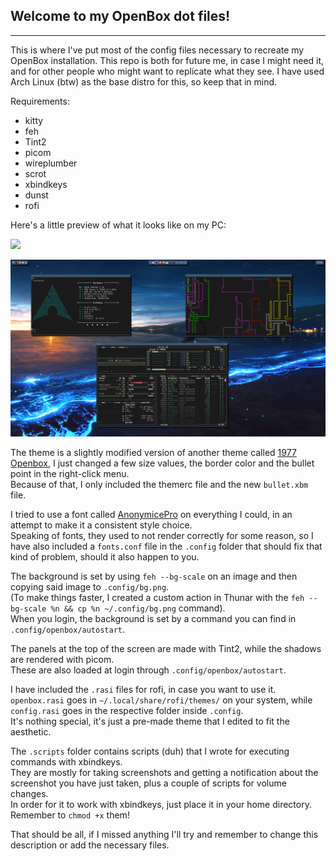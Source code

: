 ## Welcome to my OpenBox dot files!

------------

This is where I've put most of the config files necessary to recreate my OpenBox installation.
This repo is both for future me, in case I might need it, and for other people who might want to replicate what they see.
I have used Arch Linux (btw) as the base distro for this, so keep that in mind.

Requirements:
- kitty
- feh
- Tint2
- picom
- wireplumber
- scrot
- xbindkeys
- dunst
- rofi


Here's a little preview of what it looks like on my PC:

![](https://raw.githubusercontent.com/IAmCall3/OBdotfiles/main/screenshots/1.png)

![](https://raw.githubusercontent.com/IAmCall3/OBdotfiles/main/screenshots/2.png)

The theme is a slightly modified version of another theme called [1977 Openbox](https://www.box-look.org/p/1017859 "1977 Openbox"), I just changed a few size values, the border color and the bullet point in the right-click menu.  
Because of that, I only included the themerc file and the new `bullet.xbm` file.

I tried to use a font called [AnonymicePro](https://www.nerdfonts.com/font-downloads "AnonymicePro") on everything I could, in an attempt to make it a consistent style choice.  
Speaking of fonts, they used to not render correctly for some reason, so I have also included a `fonts.conf` file in the `.config` folder that should fix that kind of problem, should it also happen to you.

The background is set by using `feh --bg-scale` on an image and then copying said image to `.config/bg.png`.  
(To make things faster, I created a custom action in Thunar with the `feh --bg-scale %n && cp %n ~/.config/bg.png` command).  
When you login, the background is set by a command you can find in `.config/openbox/autostart`.

The panels at the top of the screen are made with Tint2, while the shadows are rendered with picom.  
These are also loaded at login through `.config/openbox/autostart`.

I have included the `.rasi` files for rofi, in case you want to use it.  
`openbox.rasi` goes in `~/.local/share/rofi/themes/` on your system, while `config.rasi` goes in the respective folder inside `.config`.  
It's nothing special, it's just a pre-made theme that I edited to fit the aesthetic.

The `.scripts` folder contains scripts (duh) that I wrote for executing commands with xbindkeys.  
They are mostly for taking screenshots and getting a notification about the screenshot you have just taken, plus a couple of scripts for volume changes.  
In order for it to work with xbindkeys, just place it in your home directory.  
Remember to `chmod +x` them!

That should be all, if I missed anything I'll try and remember to change this description or add the necessary files.
